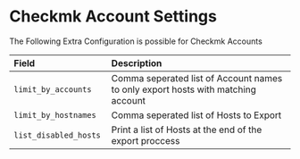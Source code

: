 # Checkmk Account Settings

The Following Extra Configuration is possible for Checkmk Accounts

| Field                  | Description                                                                      |
| :--------------------- | :------------------------------------------------------------------------------- |
| `limit_by_accounts`    | Comma seperated list of Account names to only export hosts with matching account |
| `limit_by_hostnames`   | Comma seperated list of Hosts to Export                                          |
| `list_disabled_hosts ` | Print a list of Hosts at the end of the export proccess                          |

